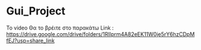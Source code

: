 # Gui_Project
To video Θα το βρέιτε στο παρακάτω Link : https://drive.google.com/drive/folders/1RlIprm4A82eEK11W0je5rY6hzCDpMfEJ?usp=share_link

